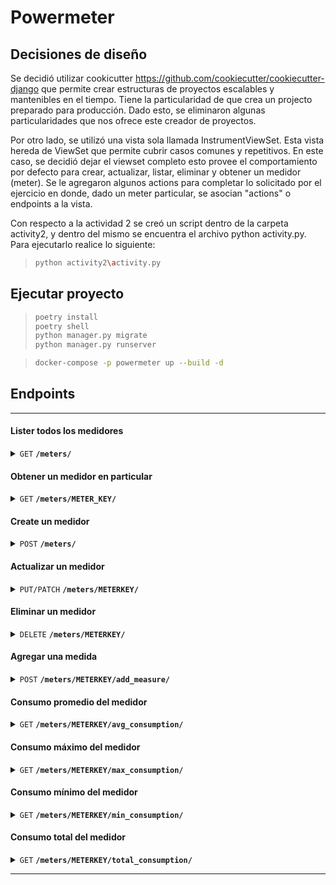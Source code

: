 # Powermeter


## Decisiones de diseño

Se decidió utilizar cookicutter https://github.com/cookiecutter/cookiecutter-django que permite crear estructuras de proyectos escalables y mantenibles en el tiempo. Tiene la particularidad de que crea un projecto preparado para producción. Dado esto, se eliminaron algunas particularidades que nos ofrece este creador de proyectos. 

Por otro lado, se utilizó una vista sola llamada InstrumentViewSet. Esta vista hereda de ViewSet que permite cubrir casos comunes y repetitivos. En este caso, se decidió dejar el viewset completo esto provee el comportamiento por defecto para crear, actualizar, listar, eliminar y obtener un medidor (meter). Se le agregaron algunos actions para completar lo solicitado por el ejercicio en donde, dado un meter particular, se asocian "actions" o endpoints a la vista.

Con respecto a la actividad 2 se creó un script dentro de la carpeta activity2, y dentro del mismo se encuentra el archivo python activity.py. Para ejecutarlo realice lo siguiente:

>```bash
> python activity2\activity.py
>```

## Ejecutar proyecto

>```bash
> poetry install
> poetry shell
> python manager.py migrate
> python manager.py runserver
>```

>```bash
> docker-compose -p powermeter up --build -d
>```



## Endpoints

------------------------------------------------------------------------------------------

#### Lister todos los medidores

<details>
 <summary><code>GET</code> <code><b>/meters/</b></code></summary>

##### Parameters

> | name      |  type     | data type               | description                                                           |
> |-----------|-----------|-------------------------|-----------------------------------------------------------------------|
> | N/A      |  N/A | N/A   | N/A  |


##### Responses

> | http code    | content-type                      | response |
> |---------------|----------|---------------------------------------------------------------------|
> | `200`        | `application/json`        | JSON  |                         |

##### Example cURL

> ```bash
>  curl -X GET http://127.0.0.1:8000/meters/
> ```

</details>


#### Obtener un medidor en particular

<details>
 <summary><code>GET</code> <code><b>/meters/METER_KEY/</b></code></summary>

##### Parameters

> | name      |  type     | data type               | description                                                           |
> |-----------|-----------|-------------------------|-----------------------------------------------------------------------|
> | N/A      |  N/A | N/A   | N/A  |


##### Responses

> | http code    | content-type                      | response |
> |---------------|----------|---------------------------------------------------------------------|
> | `200`        | `application/json`        | JSON  |   |

##### Example cURL

> ```bash
>  curl -X GET http://127.0.0.1:8000/meters/meter123/
> ```

</details>


#### Create un medidor

<details>
 <summary><code>POST</code> <code><b>/meters/</b></code></summary>

##### Parameters

> | name              |  type     | data type | description             |
> |-------------------|-----------|-------------------------|-------------------------------------|
> | `meter_key` |  required | str       | clave unica del medidor |
> | `name` |  required | str       | nombre del medidor      |


##### Responses

> | http code | content-type        | response| 
> |-----------|---------------------|---------|
> | `201`     | `application/json`  | JSON  |

##### Example cURL

> ```bash
>  curl -X POST -H 'Content-Type: application/json' -d '{"meter_key":"<METER-KEY>","name":"<NAME>"}' http://127.0.0.1:8000/meters/
> ```

</details>

#### Actualizar un medidor

<details>
 <summary><code>PUT/PATCH</code> <code><b>/meters/METERKEY/</b></code></summary>

##### Parameters

> | name              |  type     | data type | description             |
> |-------------------|-----------|-------------------------|-------------------------------------|
> | `meter_key` |  required | str       | clave unica del medidor |
> | `name` |  required | str       | nombre del medidor      |


##### Responses

> | http code | content-type        | response | 
> |---------------------|-----------|---------------------|
> | `200`     | `application/json`  | JSON  |

##### Example cURL

> ```bash
>  curl -X PUT -H 'Content-Type: application/json' -d '{"meter_key":"<METER-KEY>","name":"<NAME>"}' http://127.0.0.1:8000/meters/<METER-KEY>/
> ```

> ```bash
>  curl -X PATCH -H 'Content-Type: application/json' -d '{"meter_key":"<METER-KEY>"}' http://127.0.0.1:8000/meters/<METER-KEY>/
> ```

</details>


#### Eliminar un medidor

<details>
 <summary><code>DELETE</code> <code><b>/meters/METERKEY/</b></code></summary>

##### Parameters

> | name      |  type     | data type               | description                                                           |
> |-----------|-----------|-------------------------|-----------------------------------------------------------------------|
> | N/A      |  N/A | N/A   | N/A  |


##### Responses

> | http code | content-type       | response | 
> |-----------|---------------------|-----------|
> | `204`     | `application/json` | JSON  |

##### Example cURL

> ```bash
>  curl -X DELETE http://127.0.0.1:8000/meters/<METER-KEY>/
> ```

</details>


#### Agregar una medida

<details>
 <summary><code>POST</code> <code><b>/meters/METERKEY/add_measure/</b></code></summary>

##### Parameters

> | name              |  type     | data type | description           |
> |-------------------|-----------|-----------------------|---|
> | `consumption` |  required | int       | medida positiva del medidor |



##### Responses

> | http code | content-type        | response | 
> |-----------|---------------------|-----------|
> | `201`     | `application/json`  | JSON  |

##### Example cURL

> ```bash
>  curl -X POST -H 'Content-Type: application/json' -d '{"consumption": 10}' http://127.0.0.1:8000/meters/<METER-KEY>/add_measure/
> ```


</details>


#### Consumo promedio del medidor

<details>
 <summary><code>GET</code> <code><b>/meters/METERKEY/avg_consumption/</b></code></summary>

##### Parameters

> | name |  type     | data type | description  |
> |-------|-----|--------------|-----------|
> | N/A |  N/A | N/A | N/A          |



##### Responses

> | http code | content-type        | response | 
> |-----------|-----------|---------------------|
> | `200`     | `application/json`  | JSON  |

##### Example cURL

> ```bash
>  curl -X GET http://127.0.0.1:8000/meters/<METER-KEY>/avg_consumption/
> ```


</details>


#### Consumo máximo del medidor

<details>
 <summary><code>GET</code> <code><b>/meters/METERKEY/max_consumption/</b></code></summary>

##### Parameters

> | name |  type     | data type | description  |
> |-------|-----|--------------|-----------|
> | N/A |  N/A | N/A | N/A          |



##### Responses

> | http code | content-type        | response | 
> |-----------|-----------|---------------------|
> | `200`     | `application/json`  | JSON  |

##### Example cURL

> ```bash
>  curl -X GET http://127.0.0.1:8000/meters/<METER-KEY>/max_consumption/
> ```


</details>

#### Consumo mínimo del medidor

<details>
 <summary><code>GET</code> <code><b>/meters/METERKEY/min_consumption/</b></code></summary>

##### Parameters

> | name |  type     | data type | description  |
> |-------|-----|--------------|-----------|
> | N/A |  N/A | N/A | N/A          |



##### Responses

> | http code | content-type        | response | 
> |-----------|-----------|---------------------|
> | `200`     | `application/json`  | JSON  |

##### Example cURL

> ```bash
>  curl -X GET http://127.0.0.1:8000/meters/<METER-KEY>/min_consumption/
> ```


</details>

#### Consumo total del medidor

<details>
 <summary><code>GET</code> <code><b>/meters/METERKEY/total_consumption/</b></code></summary>

##### Parameters

> | name |  type     | data type | description  |
> |-------|-----|--------------|-----------|
> | N/A |  N/A | N/A | N/A          |



##### Responses

> | http code | content-type        | response | 
> |-----------|-----------|---------------------|
> | `200`     | `application/json`  | JSON  |

##### Example cURL

> ```bash
>  curl -X GET http://127.0.0.1:8000/meters/<METER-KEY>/total_consumption/
> ```


</details>

------------------------------------------------------------------------------------------


